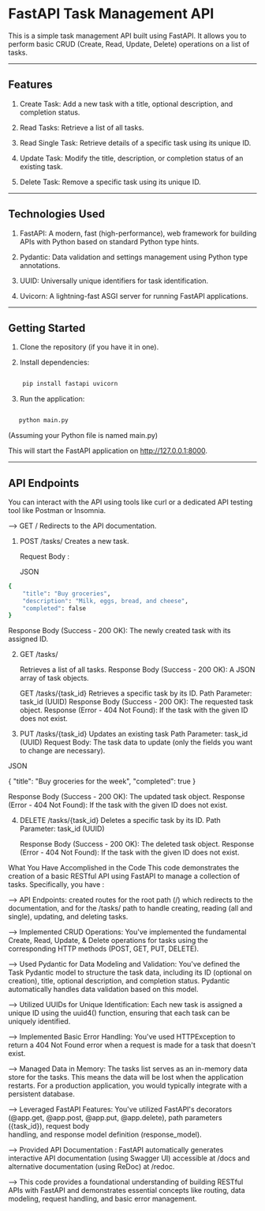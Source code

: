 # FastAPI Task Management API

This is a simple task management API built using FastAPI. It allows you to perform basic CRUD (Create, Read, Update, Delete) operations on a list of tasks.

---

## Features

   1. Create Task: Add a new task with a title, optional description, and completion status.
   
   2. Read Tasks: Retrieve a list of all tasks.

   3. Read Single Task: Retrieve details of a specific task using its unique ID.
   
   4. Update Task: Modify the title, description, or completion status of an existing task.  
   
   5. Delete Task: Remove a specific task using its unique ID.

---

## Technologies Used

  1. FastAPI: A modern, fast (high-performance), web framework for building APIs with Python based on standard Python type hints.
  
  2. Pydantic: Data validation and settings management using Python type annotations.
  
  3. UUID: Universally unique identifiers for task identification.
  
  4. Uvicorn: A lightning-fast ASGI server for running FastAPI applications.  

---

## Getting Started

1. Clone the repository (if you have it in one).

2. Install dependencies:
```Bash

    pip install fastapi uvicorn

```

3. Run the application:

```Bash

   python main.py

```
   (Assuming your Python file is named main.py)

   This will start the FastAPI application on http://127.0.0.1:8000.

---

## API Endpoints

You can interact with the API using tools like curl or a dedicated API testing tool like Postman or Insomnia.

--> GET /
     Redirects to the API documentation.

1. POST /tasks/
     Creates a new task.

     Request Body :

     JSON
```bash
{
    "title": "Buy groceries",
    "description": "Milk, eggs, bread, and cheese",
    "completed": false
}
```
Response Body (Success - 200 OK): The newly created task with its assigned ID.

2. GET /tasks/

   Retrieves a list of all tasks.
   Response Body (Success - 200 OK): A JSON array of task objects.


   GET /tasks/{task_id}
   Retrieves a specific task by its ID.
   Path Parameter: task_id (UUID)
   Response Body (Success - 200 OK): The requested task object.
   Response (Error - 404 Not Found): If the task with the given ID does not exist.

3. PUT /tasks/{task_id}
   Updates an existing task
   Path Parameter: task_id (UUID)
   Request Body: The task data to update (only the fields you want to change are necessary).

JSON

{
    "title": "Buy groceries for the week",
    "completed": true
}

Response Body (Success - 200 OK): The updated task object.
Response (Error - 404 Not Found): If the task with the given ID does not exist.


4. DELETE /tasks/{task_id}
   Deletes a specific task by its ID.
   Path Parameter: task_id (UUID)

   Response Body (Success - 200 OK): The deleted task object.
   Response (Error - 404 Not Found): If the task with the given ID does not exist.

What You Have Accomplished in the Code 
This code demonstrates the creation of a basic RESTful API using FastAPI to manage a collection of tasks. Specifically, you have :

--> API Endpoints: created routes for the root path (/) which redirects to the documentation, and for the /tasks/ path to handle creating, reading (all and single), updating, and deleting tasks.

--> Implemented CRUD Operations: You've implemented the fundamental Create, Read, Update, & Delete operations for tasks
    using the corresponding HTTP methods (POST, GET, PUT, DELETE).

--> Used Pydantic for Data Modeling and Validation: You've defined the Task Pydantic model to structure the task data,
    including its ID (optional on creation), title, optional description, and completion status. Pydantic automatically
    handles data validation based on this model.

--> Utilized UUIDs for Unique Identification: Each new task is assigned a unique ID using the uuid4() function,
    ensuring that each task can be uniquely identified.

--> Implemented Basic Error Handling: You've used HTTPException to return a 404 Not Found error when a request is made for a task that doesn't exist.

--> Managed Data in Memory: The tasks list serves as an in-memory data store for the tasks. This means the data will be lost when the application restarts.
    For a production application, you would typically integrate with a persistent database.

--> Leveraged FastAPI Features: You've utilized FastAPI's decorators (@app.get, @app.post, @app.put, @app.delete), path parameters ({task_id}), request body    
    handling, and response model definition (response_model).

--> Provided API Documentation : FastAPI automatically generates interactive API documentation (using Swagger UI) accessible at /docs and alternative
    documentation (using ReDoc) at /redoc.

--> This code provides a foundational understanding of building RESTful APIs with FastAPI and demonstrates essential concepts like routing, data modeling, request handling, and basic error management.
